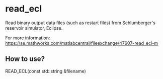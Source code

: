 # read_ecl
Read binary output data files (such as restart files) from Schlumberger's reservoir simulator, Eclipse. 

For more information: https://se.mathworks.com/matlabcentral/fileexchange/47607-read_ecl-m

## How to use?
READ_ECL(const std::string &filename)
